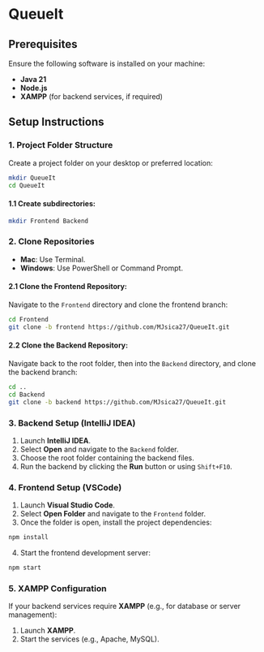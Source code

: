 # QueueIt

## Prerequisites

Ensure the following software is installed on your machine:

- **Java 21**
- **Node.js**
- **XAMPP** (for backend services, if required)

## Setup Instructions

### 1. Project Folder Structure

Create a project folder on your desktop or preferred location:

```bash
mkdir QueueIt
cd QueueIt
```

#### 1.1 Create subdirectories:

```bash
mkdir Frontend Backend
```

### 2. Clone Repositories

- **Mac**: Use Terminal.
- **Windows**: Use PowerShell or Command Prompt.

#### 2.1 Clone the Frontend Repository:

Navigate to the `Frontend` directory and clone the frontend branch:

```bash
cd Frontend
git clone -b frontend https://github.com/MJsica27/QueueIt.git
```

#### 2.2 Clone the Backend Repository:

Navigate back to the root folder, then into the `Backend` directory, and clone the backend branch:

```bash
cd ..
cd Backend
git clone -b backend https://github.com/MJsica27/QueueIt.git
```

### 3. Backend Setup (IntelliJ IDEA)

1. Launch **IntelliJ IDEA**.
2. Select **Open** and navigate to the `Backend` folder.
3. Choose the root folder containing the backend files.
4. Run the backend by clicking the **Run** button or using `Shift+F10`.

### 4. Frontend Setup (VSCode)

1. Launch **Visual Studio Code**.
2. Select **Open Folder** and navigate to the `Frontend` folder.
3. Once the folder is open, install the project dependencies:

```bash
npm install
```

4. Start the frontend development server:

```bash
npm start
```

### 5. XAMPP Configuration

If your backend services require **XAMPP** (e.g., for database or server management):

1. Launch **XAMPP**.
2. Start the services (e.g., Apache, MySQL).
